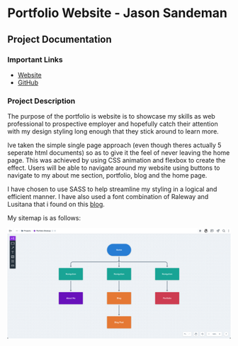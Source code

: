 # Portfolio Website - Jason Sandeman

## Project Documentation 

### Important Links
- [Website]()
- [GitHub]()

### Project Description
The purpose of the portfolio is website is to showcase my skills as web professional to prospective employer and hopefully catch their attention with my design styling long enough that they stick around to learn more.

Ive taken the simple single page approach (even though theres actually 5 seperate html documents) so as to give it the feel of never leaving the home page. This was achieved by using CSS animation and flexbox to create the effect. Users will be able to navigate around my website using buttons to navigate to my about me section, portfolio, blog and the home page.

I have chosen to use SASS to help streamline my styling in a logical and efficient manner. I have also used a font combination of Raleway and Lusitana that i found on this [blog](https://inkbotdesign.com/font-combinations/).



My sitemap is as follows: 

![Sitemap](./docs/sitemap.png)


